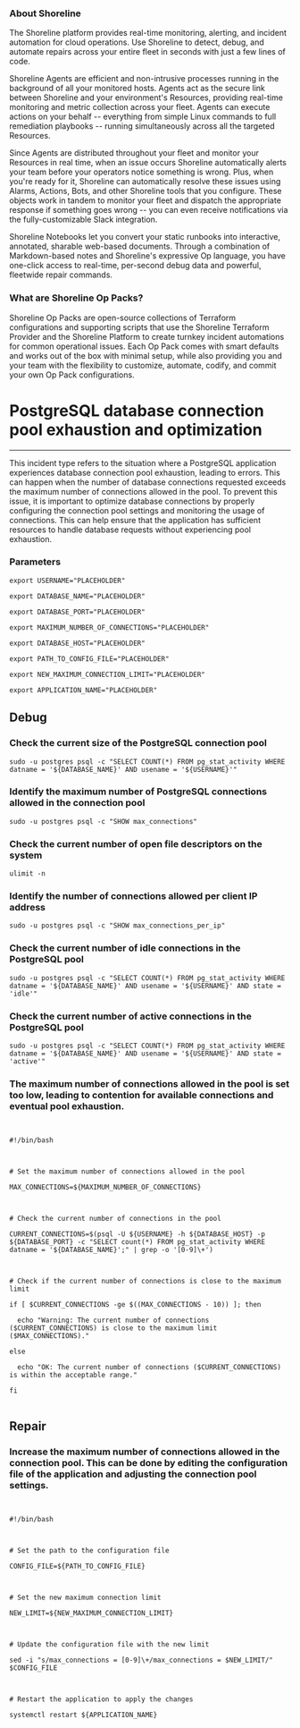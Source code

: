 
### About Shoreline
The Shoreline platform provides real-time monitoring, alerting, and incident automation for cloud operations. Use Shoreline to detect, debug, and automate repairs across your entire fleet in seconds with just a few lines of code.

Shoreline Agents are efficient and non-intrusive processes running in the background of all your monitored hosts. Agents act as the secure link between Shoreline and your environment's Resources, providing real-time monitoring and metric collection across your fleet. Agents can execute actions on your behalf -- everything from simple Linux commands to full remediation playbooks -- running simultaneously across all the targeted Resources.

Since Agents are distributed throughout your fleet and monitor your Resources in real time, when an issue occurs Shoreline automatically alerts your team before your operators notice something is wrong. Plus, when you're ready for it, Shoreline can automatically resolve these issues using Alarms, Actions, Bots, and other Shoreline tools that you configure. These objects work in tandem to monitor your fleet and dispatch the appropriate response if something goes wrong -- you can even receive notifications via the fully-customizable Slack integration.

Shoreline Notebooks let you convert your static runbooks into interactive, annotated, sharable web-based documents. Through a combination of Markdown-based notes and Shoreline's expressive Op language, you have one-click access to real-time, per-second debug data and powerful, fleetwide repair commands.

### What are Shoreline Op Packs?
Shoreline Op Packs are open-source collections of Terraform configurations and supporting scripts that use the Shoreline Terraform Provider and the Shoreline Platform to create turnkey incident automations for common operational issues. Each Op Pack comes with smart defaults and works out of the box with minimal setup, while also providing you and your team with the flexibility to customize, automate, codify, and commit your own Op Pack configurations.

# PostgreSQL database connection pool exhaustion and optimization
---

This incident type refers to the situation where a PostgreSQL application experiences database connection pool exhaustion, leading to errors. This can happen when the number of database connections requested exceeds the maximum number of connections allowed in the pool. To prevent this issue, it is important to optimize database connections by properly configuring the connection pool settings and monitoring the usage of connections. This can help ensure that the application has sufficient resources to handle database requests without experiencing pool exhaustion.

### Parameters
```shell
export USERNAME="PLACEHOLDER"

export DATABASE_NAME="PLACEHOLDER"

export DATABASE_PORT="PLACEHOLDER"

export MAXIMUM_NUMBER_OF_CONNECTIONS="PLACEHOLDER"

export DATABASE_HOST="PLACEHOLDER"

export PATH_TO_CONFIG_FILE="PLACEHOLDER"

export NEW_MAXIMUM_CONNECTION_LIMIT="PLACEHOLDER"

export APPLICATION_NAME="PLACEHOLDER"
```

## Debug

### Check the current size of the PostgreSQL connection pool
```shell
sudo -u postgres psql -c "SELECT COUNT(*) FROM pg_stat_activity WHERE datname = '${DATABASE_NAME}' AND usename = '${USERNAME}'"
```

### Identify the maximum number of PostgreSQL connections allowed in the connection pool
```shell
sudo -u postgres psql -c "SHOW max_connections"
```

### Check the current number of open file descriptors on the system
```shell
ulimit -n
```

### Identify the number of connections allowed per client IP address
```shell
sudo -u postgres psql -c "SHOW max_connections_per_ip"
```

### Check the current number of idle connections in the PostgreSQL pool
```shell
sudo -u postgres psql -c "SELECT COUNT(*) FROM pg_stat_activity WHERE datname = '${DATABASE_NAME}' AND usename = '${USERNAME}' AND state = 'idle'"
```

### Check the current number of active connections in the PostgreSQL pool
```shell
sudo -u postgres psql -c "SELECT COUNT(*) FROM pg_stat_activity WHERE datname = '${DATABASE_NAME}' AND usename = '${USERNAME}' AND state = 'active'"
```

### The maximum number of connections allowed in the pool is set too low, leading to contention for available connections and eventual pool exhaustion.
```shell


#!/bin/bash



# Set the maximum number of connections allowed in the pool

MAX_CONNECTIONS=${MAXIMUM_NUMBER_OF_CONNECTIONS}



# Check the current number of connections in the pool

CURRENT_CONNECTIONS=$(psql -U ${USERNAME} -h ${DATABASE_HOST} -p ${DATABASE_PORT} -c "SELECT count(*) FROM pg_stat_activity WHERE datname = '${DATABASE_NAME}';" | grep -o '[0-9]\+')



# Check if the current number of connections is close to the maximum limit

if [ $CURRENT_CONNECTIONS -ge $((MAX_CONNECTIONS - 10)) ]; then

  echo "Warning: The current number of connections ($CURRENT_CONNECTIONS) is close to the maximum limit ($MAX_CONNECTIONS)."

else

  echo "OK: The current number of connections ($CURRENT_CONNECTIONS) is within the acceptable range."

fi


```

## Repair

### Increase the maximum number of connections allowed in the connection pool. This can be done by editing the configuration file of the application and adjusting the connection pool settings.
```shell


#!/bin/bash



# Set the path to the configuration file

CONFIG_FILE=${PATH_TO_CONFIG_FILE}



# Set the new maximum connection limit

NEW_LIMIT=${NEW_MAXIMUM_CONNECTION_LIMIT}



# Update the configuration file with the new limit

sed -i "s/max_connections = [0-9]\+/max_connections = $NEW_LIMIT/" $CONFIG_FILE



# Restart the application to apply the changes

systemctl restart ${APPLICATION_NAME}


```